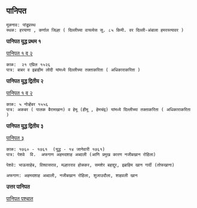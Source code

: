 
## पानिपत

```
मूळनाव: पांडूप्रस्थ
स्थळ: हरयाणा , कर्णाल जिल्हा ( दिल्लीच्या वायव्येस सु. ८५ किमी. वर दिल्ली-अंबाला हमरस्त्यावर )
```


**पानिपत युद्ध प्रथम १**

[पानिपत १ व २](./?t=paanipat1n2)


```
काळ:  २१ एप्रिल १५२६
पात्र: बाबर व इब्राहीम लोदी यांमध्ये दिल्लीच्या तक्ताकरिता ( अधिकाराकरिता )

```


**पानिपत युद्ध द्वितीय २**

[पानिपत १ व २](./?t=paanipat1n2)

```
काळ: ५ नोव्हेंबर १५५६
पात्र: अकबर ( पालक बैरामखान) व हेमू (हीमू , हेमचंद्र) यांमध्ये दिल्लीच्या तक्ताकरिता ( अधिकाराकरिता )

```

**पानिपत युद्ध द्वितीय ३**

[पानिपत ३](./?t=paanipat3)

```
काळ: १७६० - १७६१  (युद्ध - १४ जानेवारी १७६१)
पात्र: पेशवे  वि.  अफगाण अहमदशाह अब्दाली (आणि प्रमुख कारण नजीबखान रोहिला)

पेशवे: भाऊसाहेब, विश्वासराव, मल्हारराव होळकर, समशेर बहाद्दूर, इब्राहिम खान गार्दी (तोफखाना)

अफगाण: अहमदशाह अब्दाली, नजीबखान रोहिला, शुजाउदौला, शाहवली खान
```

**उत्तर पानिपत**

[पानिपत पश्चात](./?t=post-paanipat)

